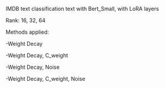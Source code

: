 IMDB text classification text with Bert_Small, with LoRA layers

Rank: 16, 32, 64

Methods applied:

-Weight Decay

-Weight Decay, C_weight

-Weight Decay, Noise

-Weight Decay, C_weight, Noise
